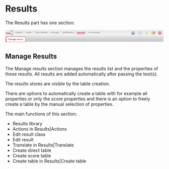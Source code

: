<!--
parent: 'User Guide'
created_at: '2011-03-14 09:11:31'
updated_at: '2013-03-13 14:22:51'
authors:
    - 'Jérôme Bogaerts'
contributors:
    - 'Franck Gismondi'
tags:
    - 'User Guide'
-->

Results
=======

The Results part has one section:

![](../resources/results-tab1.png)

Manage Results
------------------

The Manage results section manages the results list and the properties of these results. All results are added automatically after passing the test(s).<br/>

The results stores are visible by the table creation.<br/>

There are options to automatically create a table with for example all properties or only the score properties and there is an option to freely create a table by the manual selection of properties.

The main functions of this section:

-   Results library
-   Actions in Results|Actions
-   Edit result class
-   Edit result
-   Translate in Results|Translate
-   Create direct table
-   Create score table
-   Create table in Results|Create table


